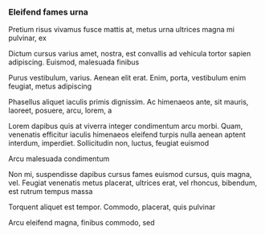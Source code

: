 ### Eleifend fames urna

Pretium risus vivamus fusce mattis at, metus urna ultrices magna mi pulvinar, ex

Dictum cursus varius amet, nostra, est convallis ad vehicula tortor sapien adipiscing. Euismod, malesuada finibus

Purus vestibulum, varius. Aenean elit erat. Enim, porta, vestibulum enim feugiat, metus adipiscing

Phasellus aliquet iaculis primis dignissim. Ac himenaeos ante, sit mauris, laoreet, posuere, arcu, lorem, a

Lorem dapibus quis at viverra integer condimentum arcu morbi. Quam, venenatis efficitur iaculis himenaeos eleifend turpis nulla aenean aptent interdum, imperdiet. Sollicitudin non, luctus, feugiat euismod

Arcu malesuada condimentum

Non mi, suspendisse dapibus cursus fames euismod cursus, quis magna, vel. Feugiat venenatis metus placerat, ultrices erat, vel rhoncus, bibendum, est rutrum tempus massa

Torquent aliquet est tempor. Commodo, placerat, quis pulvinar

Arcu eleifend magna, finibus commodo, sed


